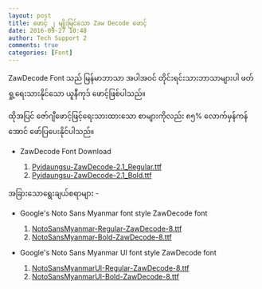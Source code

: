 ```yaml
---
layout: post
title: ဖောင့် ၂ မျိုးမြင်သော Zaw Decode ဖောင့်
date: 2016-09-27 10:48
author: Tech Support 2
comments: true
categories: [Font]
---
```

<span style="font-size: inherit;">ZawDecode Font သည် မြန်မာဘာသာ အပါအဝင် တိုင်းရင်းသားဘာသာများပါ ဖတ်ရှု့ရေးသားနိုင်သော ယူနီကုဒ် ဖောင့်ဖြစ်ပါသည်။</span>
<div class="field field-name-body field-type-text-with-summary field-label-hidden view-mode-full">
<div class="field-items">
<div class="field-item even">

ထိုအပြင် ဇော်ဂျီဖောင့်ဖြင့်ရေးသားထားသော စာများကိုလည်း ၈၅% လောက်မှန်ကန်အောင် ဖော်ပြပေးနိုင်ပါသည်။
<ul>
 	<li>ZawDecode Font Download</li>
</ul>
<ol>
 	<li style="list-style-type: none;">
<ol>
 	<li><a href="http://localhost/unicodetoday/downloads/ZawDecode-2.1_Regular.ttf">Pyidaungsu-ZawDecode-2.1_Regular.ttf</a></li>
 	<li><a href="http://localhost/unicodetoday/downloads/ZawDecode-2.1_Bold.ttf">Pyidaungsu-ZawDecode-2.1_Bold.ttf</a></li>
</ol>
</li>
</ol>
အခြား‌‌သောရွေးချယ်စရာများ -
<ul>
 	<li>Google's Noto Sans Myanmar font style ZawDecode font</li>
</ul>
<ol>
 	<li style="list-style-type: none;">
<ol>
 	<li><a href="http://localhost/unicodetoday/downloads/NotoSansMyanmar-Regular-ZawDecode-8.ttf">NotoSansMyanmar-Regular-ZawDecode-8.ttf</a></li>
 	<li><a href="http://localhost/unicodetoday/downloads/NotoSansMyanmar-Bold-ZawDecode-8.ttf">NotoSansMyanmar-Bold-ZawDecode-8.ttf</a></li>
</ol>
</li>
</ol>
<ul>
 	<li>Google's Noto Sans Myanmar UI font style ZawDecode font</li>
</ul>
<ol>
 	<li style="list-style-type: none;">
<ol>
 	<li><a href="http://localhost/unicodetoday/downloads/NotoSansMyanmarUI-Regular-ZawDecode-8.ttf">NotoSansMyanmarUI-Regular-ZawDecode-8.ttf</a></li>
 	<li><a href="http://localhost/unicodetoday/downloads/NotoSansMyanmarUI-Bold-ZawDecode-8.ttf">NotoSansMyanmarUI-Bold-ZawDecode-8.ttf</a></li>
</ol>
</li>
</ol>
</div>
</div>
</div>
